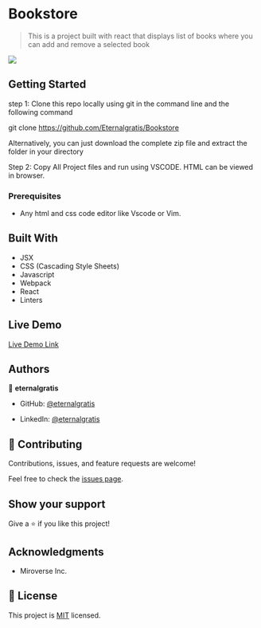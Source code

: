 # Bookstore
> This is a project built with react that displays list of books where you can add and remove a selected book

![](https://img.shields.io/badge/Microverse-blueviolet)


## Getting Started

step 1: Clone this repo locally using git in the command line and the following command

git clone https://github.com/Eternalgratis/Bookstore

Alternatively, you can just download the complete zip file and extract the folder in your directory

Step 2: Copy All Project files and run using VSCODE. HTML can be viewed in browser.

### Prerequisites

- Any html and css code editor like Vscode or Vim.

## Built With

- JSX
- CSS (Cascading Style Sheets)
- Javascript
- Webpack
- React
- Linters


## Live Demo

[Live  Demo Link](#)

## Authors

👤 **eternalgratis**

- GitHub: [@eternalgratis](https://github.com/Eternalgratis)

- LinkedIn: [@eternalgratis](https://www.linkedin.com/in/titilope-apuabi-69a98719b/)


## 🤝 Contributing

Contributions, issues, and feature requests are welcome!

Feel free to check the [issues page](../../issues/).


## Show your support

Give a ⭐️ if you like this project!

## Acknowledgments

- Miroverse Inc.


## 📝 License

This project is [MIT](./MIT.md) licensed.
